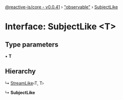 [@reactive-js/core - v0.0.41](../README.md) › ["observable"](../modules/_observable_.md) › [SubjectLike](_observable_.subjectlike.md)

# Interface: SubjectLike <**T**>

## Type parameters

▪ **T**

## Hierarchy

  ↳ [StreamLike](_observable_.streamlike.md)‹T, T›

  ↳ **SubjectLike**
